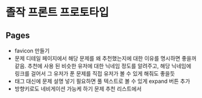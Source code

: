 # 졸작 프론트 프로토타입

## Pages

- favicon 만들기
- 문제 디테일 페이지에서 해당 문제를 왜 추천했는지에 대한 이유를 명시하면 좋을꺼 같음. 추천에 사용 된 비슷한 유저에 대한 닉네임 정도를 알려주고, 해당 닉네임에 링크를 걸어서 그 유저가 푼 문제를 직접 유저가 볼 수 있게 해줘도 좋을듯
- 태그 대신에 문제 설명 넣기 필요하면 풀 텍스트로 볼 수 있게 expand 버튼 추가
- 방향키로도 네비게이션 가능케 하기 문제 추천 리스트에서
